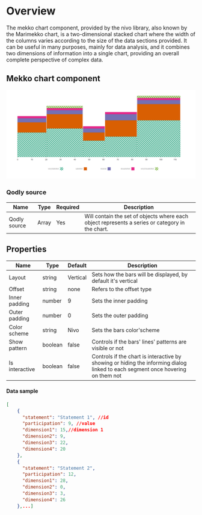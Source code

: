 # Overview

The mekko chart component, provided by the nivo library, also known by the Marimekko chart, is a two-dimensional stacked chart where the width of the columns varies according to the size of the data sections provided. It can be useful in many purposes, mainly for data analysis, and it combines two dimensions of information into a single chart, providing an overall complete perspective of complex data.

## Mekko chart component

![Mekko chart](public/mekkoChart.png)

### Qodly source

| Name         | Type  | Required | Description                                                                                     |
| ------------ | ----- | -------- | ----------------------------------------------------------------------------------------------- |
| Qodly source | Array | Yes      | Will contain the set of objects where each object represents a series or category in the chart. |

## Properties

| Name           | Type    | Default  | Description                                                                                                                   |
| -------------- | ------- | -------- | ----------------------------------------------------------------------------------------------------------------------------- |
| Layout         | string  | Vertical | Sets how the bars will be displayed, by default it's vertical                                                                   |
| Offset         | string  | none     | Refers to the offset type                                                                                                       |     |
| Inner padding  | number  | 9        | Sets the inner padding                                                                                                          |
| Outer padding  | number  | 0        | Sets the outer padding                                                                                                          |
| Color scheme   | string  | Nivo     | Sets the bars color'scheme                                                                                                      |
| Show pattern   | boolean | false    | Controls if the bars' lines' patterns are visible or not                                                                        |
| Is interactive | boolean | false    | Controls if the chart is interactive by showing or hiding the informing dialog linked to each segment once hovering on them not |


#### Data sample

```Json 
[
    {
      "statement": "Statement 1", //id
      "participation": 9, //value 
      "dimension1": 15,//dimension 1
      "dimension2": 9,
      "dimension3": 22,
      "dimension4": 20
    },
    {
      "statement": "Statement 2",
      "participation": 12,
      "dimension1": 28,
      "dimension2": 0,
      "dimension3": 3,
      "dimension4": 26
    },...]
```

